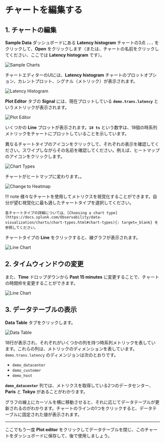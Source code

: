 # チャートを編集する

## 1. チャートの編集

**Sample Data** ダッシュボードにある **Latency histogram** チャートの3点 **`...`** をクリックして、**Open** をクリックします（または、チャートの名前をクリックしてください、ここでは **Latency histogram** です）。

![Sample Charts](../images/dashboards/sample-charts.png)

チャートエディターのUIには、**Latency histogram** チャートのプロットオプション、カレントプロット、シグナル（メトリック）が表示されます。

![Latency Histogram](../images/dashboards/latency-histogram.png)

**Plot Editor** タブの **Signal** には、現在プロットしている **`demo.trans.latency`** というメトリックが表示されます。

![Plot Editor](../images/dashboards/plot-editor.png)

いくつかの **Line** プロットが表示されます。**`18 ts`** という数字は、18個の時系列メトリックをチャートにプロットしていることを示しています。

異なるチャートタイプのアイコンをクリックして、それぞれの表示を確認してください。スワイプしながらその名前を確認してください。例えば、ヒートマップのアイコンをクリックします。

![Chart Types](../images/dashboards/M-Editing-2.png)

チャートがヒートマップに変わります。。

![Change to Heatmap](../images/dashboards/change-to-heatmap.png)

!!! note
    様々なチャートを使用してメトリクスを視覚化することができます。自分が望む視覚化に最も適したチャートタイプを選択してください。

    各チャートタイプの詳細については、[Choosing a chart type](https://docs.splunk.com/Observability/data-visualization/charts/chart-types.html#chart-types){: target=_blank} を参照してください。

チャートタイプの **Line** をクリックすると、線グラフが表示されます。

![Line Chart](../images/dashboards/M-Editing-3b.png)

## 2. タイムウィンドウの変更

また、**Time** ドロップダウンから **Past 15 minutes** に変更することで、チャートの時間枠を変更することができます。

![Line Chart](../images/dashboards/line-chart.png)

## 3. データテーブルの表示

**Data Table** タブをクリックします。

![Data Table](../images/dashboards/data-table.png)

18行が表示され、それぞれがいくつかの列を持つ時系列メトリックを表しています。これらの列は、メトリックのディメンションを表しています。`demo.trans.latency` のディメンジョンは次のとおりです。

- `demo_datacenter`
- `demo_customer`
- `demo_host`

**`demo_datacenter`** 列では、メトリクスを取得している2つのデータセンター、**Paris** と **Tokyo** があることがわかります。

グラフの線上にカーソルを横に移動させると、それに応じてデータテーブルが更新されるのがわかります。チャートのラインの1つをクリックすると、データテーブルに固定された値が表示されます。

---

ここでもう一度 **Plot editor** をクリックしてデータテーブルを閉じ、このチャートをダッシュボードに保存して、後で使用しましょう。
